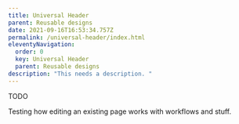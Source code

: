 ```yaml
---
title: Universal Header
parent: Reusable designs
date: 2021-09-16T16:53:34.757Z
permalink: /universal-header/index.html
eleventyNavigation:
  order: 0
  key: Universal Header
  parent: Reusable designs
description: "This needs a description. "
---
```

TODO

Testing how editing an existing page works with workflows and stuff.